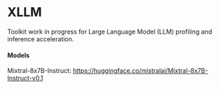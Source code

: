 # XLLM

Toolkit work in progress for Large Language Model (LLM) profiling and inference acceleration.

#### Models
Mixtral-8x7B-Instruct: https://huggingface.co/mistralai/Mixtral-8x7B-Instruct-v0.1


